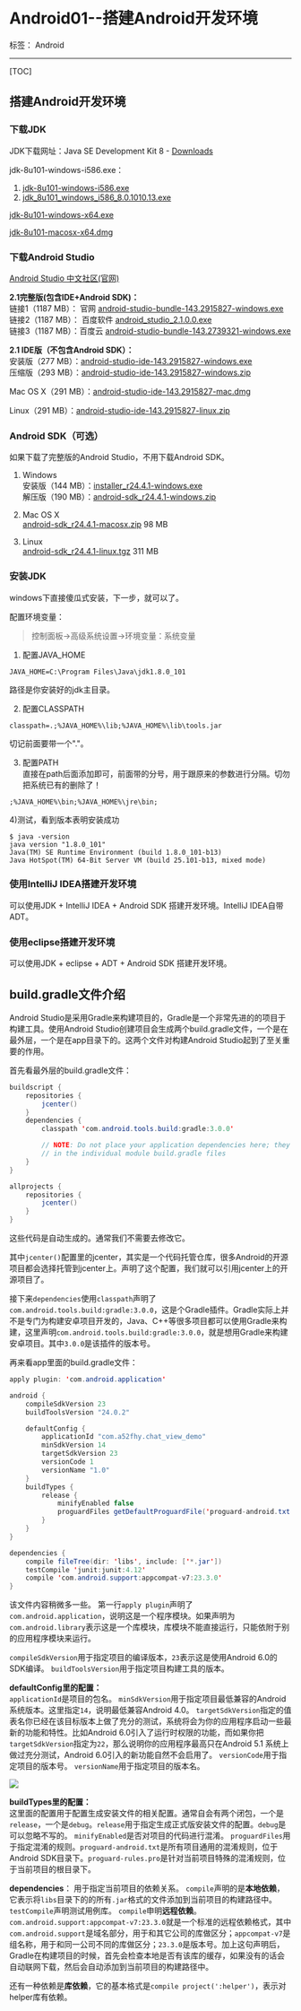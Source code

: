# Android01--搭建Android开发环境

标签： Android

---
[TOC]

## 搭建Android开发环境

### 下载JDK
JDK下载网址：Java SE Development Kit 8 - [Downloads](http://www.oracle.com/technetwork/java/javase/downloads/jdk8-downloads-2133151.html)  


jdk-8u101-windows-i586.exe：  
1) [jdk-8u101-windows-i586.exe](http://download.oracle.com/otn-pub/java/jdk/8u101-b13/jdk-8u101-windows-i586.exe)  
2) [jdk_8u101_windows_i586_8.0.1010.13.exe](http://sw.bos.baidu.com/sw-search-sp/software/11500c7bad2ed/jdk_8u101_windows_i586_8.0.1010.13.exe)  

[jdk-8u101-windows-x64.exe](http://download.oracle.com/otn-pub/java/jdk/8u101-b13/jdk-8u101-windows-x64.exe)  

[jdk-8u101-macosx-x64.dmg](http://download.oracle.com/otn-pub/java/jdk/8u101-b13/jdk-8u101-macosx-x64.dmg)  

### 下载Android Studio

[Android Studio 中文社区(官网)](http://www.android-studio.org/)  


**2.1完整版(包含IDE+Android SDK)：**  
链接1（1187 MB）： 官网 [android-studio-bundle-143.2915827-windows.exe](https://dl.google.com/dl/android/studio/install/2.1.2.0/android-studio-bundle-143.2915827-windows.exe)  
链接2（1187 MB）： 百度软件 [android_studio_2.1.0.0.exe](http://sw.bos.baidu.com/sw-search-sp/software/9de9eafde52ad/android_studio_2.1.0.0.exe)  
链接3（1187 MB）：百度云 [android-studio-bundle-143.2739321-windows.exe](http://pan.baidu.com/s/1qYVc6kc)  

**2.1 IDE版（不包含Android SDK）：**  
安装版（277 MB）：[android-studio-ide-143.2915827-windows.exe](https://dl.google.com/dl/android/studio/install/2.1.2.0/android-studio-ide-143.2915827-windows.exe)  
压缩版（293 MB）：[android-studio-ide-143.2915827-windows.zip](https://dl.google.com/dl/android/studio/ide-zips/2.1.2.0/android-studio-ide-143.2915827-windows.zip)  

Mac OS X（291 MB）：[android-studio-ide-143.2915827-mac.dmg](https://dl.google.com/dl/android/studio/install/2.1.2.0/android-studio-ide-143.2915827-mac.dmg)  

Linux（291 MB）：[android-studio-ide-143.2915827-linux.zip](https://dl.google.com/dl/android/studio/ide-zips/2.1.2.0/android-studio-ide-143.2915827-linux.zip)  

### Android SDK（可选）

如果下载了完整版的Android Studio，不用下载Android SDK。  

1) Windows  
安装版（144 MB）：[installer_r24.4.1-windows.exe](https://dl.google.com/android/installer_r24.4.1-windows.exe)  
解压版（190 MB）：[android-sdk_r24.4.1-windows.zip](https://dl.google.com/android/android-sdk_r24.4.1-windows.zip)  

2) Mac OS X  
[android-sdk_r24.4.1-macosx.zip](https://dl.google.com/android/android-sdk_r24.4.1-macosx.zip) 98 MB  

3) Linux  
[android-sdk_r24.4.1-linux.tgz](https://dl.google.com/android/android-sdk_r24.4.1-linux.tgz) 311 MB  

### 安装JDK
windows下直接傻瓜式安装，下一步，就可以了。  

配置环境变量：  
> 控制面板->高级系统设置->环境变量：系统变量  

1) 配置JAVA_HOME  
```
JAVA_HOME=C:\Program Files\Java\jdk1.8.0_101
```
路径是你安装好的jdk主目录。  

2) 配置CLASSPATH  
```
classpath=.;%JAVA_HOME%\lib;%JAVA_HOME%\lib\tools.jar
```
切记前面要带一个"."。  

3) 配置PATH  
直接在path后面添加即可，前面带的分号，用于跟原来的参数进行分隔。切勿把系统已有的删除了！  
```
;%JAVA_HOME%\bin;%JAVA_HOME%\jre\bin;
```

4)测试，看到版本表明安装成功  
```
$ java -version
java version "1.8.0_101"
Java(TM) SE Runtime Environment (build 1.8.0_101-b13)
Java HotSpot(TM) 64-Bit Server VM (build 25.101-b13, mixed mode)
```


### 使用IntelliJ IDEA搭建开发环境
可以使用JDK + IntelliJ IDEA + Android SDK 搭建开发环境。IntelliJ IDEA自带ADT。

### 使用eclipse搭建开发环境
可以使用JDK + eclipse + ADT + Android SDK 搭建开发环境。

## build.gradle文件介绍

Android Studio是采用Gradle来构建项目的，Gradle是一个非常先进的的项目于构建工具。使用Android Studio创建项目会生成两个build.gradle文件，一个是在最外层，一个是在app目录下的。这两个文件对构建Android Studio起到了至关重要的作用。

首先看最外层的build.gradle文件：
``` java
buildscript {
    repositories {
        jcenter()
    }
    dependencies {
        classpath 'com.android.tools.build:gradle:3.0.0'

        // NOTE: Do not place your application dependencies here; they belong
        // in the individual module build.gradle files
    }
}

allprojects {
    repositories {
        jcenter()
    }
}
```

这些代码是自动生成的。通常我们不需要去修改它。

其中`jcenter()`配置里的jcenter，其实是一个代码托管仓库，很多Android的开源项目都会选择托管到jcenter上。声明了这个配置，我们就可以引用jcenter上的开源项目了。

接下来`dependencies`使用`classpath`声明了`com.android.tools.build:gradle:3.0.0`，这是个Gradle插件。Gradle实际上并不是专门为构建安卓项目开发的，Java、C++等很多项目都可以使用Gradle来构建，这里声明`com.android.tools.build:gradle:3.0.0`，就是想用Gradle来构建安卓项目。其中`3.0.0`是该插件的版本号。

再来看app里面的build.gradle文件：
``` java
apply plugin: 'com.android.application'

android {
    compileSdkVersion 23
    buildToolsVersion "24.0.2"

    defaultConfig {
        applicationId "com.a52fhy.chat_view_demo"
        minSdkVersion 14
        targetSdkVersion 23
        versionCode 1
        versionName "1.0"
    }
    buildTypes {
        release {
            minifyEnabled false
            proguardFiles getDefaultProguardFile('proguard-android.txt'), 'proguard-rules.pro'
        }
    }
}

dependencies {
    compile fileTree(dir: 'libs', include: ['*.jar'])
    testCompile 'junit:junit:4.12'
    compile 'com.android.support:appcompat-v7:23.3.0'
}
```

该文件内容稍微多一些。
第一行`apply plugin`声明了`com.android.application`，说明这是一个程序模块。如果声明为`com.android.library`表示这是一个库模块，库模块不能直接运行，只能依附于别的应用程序模块来运行。

`compileSdkVersion`用于指定项目的编译版本，`23`表示这是使用Android 6.0的SDK编译。
`buildToolsVersion`用于指定项目构建工具的版本。

**defaultConfig里的配置：**  
`applicationId`是项目的包名。
`minSdkVersion`用于指定项目最低兼容的Android系统版本。这里指定`14`，说明最低兼容Android 4.0。
`targetSdkVersion`指定的值表名你已经在该目标版本上做了充分的测试，系统将会为你的应用程序启动一些最新的功能和特性。比如Android 6.0引入了运行时权限的功能，而如果你把`targetSdkVersion`指定为`22`，那么说明你的应用程序最高只在Android 5.1 系统上做过充分测试，Android 6.0引入的新功能自然不会启用了。
`versionCode`用于指定项目的版本号。
`versionName`用于指定项目的版本名。


![](../images/SDK_Manager.jpg)

**buildTypes里的配置：**  
这里面的配置用于配置生成安装文件的相关配置。通常自会有两个闭包，一个是`release`，一个是`debug`。`release`用于指定生成正式版安装文件的配置。`debug`是可以忽略不写的。
`minifyEnabled`是否对项目的代码进行混淆。
`proguardFiles`用于指定混淆的规则。`proguard-android.txt`是所有项目通用的混淆规则，位于Android SDK目录下。`proguard-rules.pro`是针对当前项目特殊的混淆规则，位于当前项目的根目录下。

**dependencies**：
用于指定当前项目的依赖关系。
`compile`声明的是**本地依赖**，它表示将`libs`目录下的的所有`.jar`格式的文件添加到当前项目的构建路径中。
`testCompile`声明测试用例库。
`compile`申明**远程依赖**。`com.android.support:appcompat-v7:23.3.0`就是一个标准的远程依赖格式，其中`com.android.support`是域名部分，用于和其它公司的库做区分；`appcompat-v7`是组名称，用于和同一公司不同的库做区分；`23.3.0`是版本号。加上这句声明后，Gradle在构建项目的时候，首先会检查本地是否有该库的缓存，如果没有的话会自动联网下载，然后会自动添加到当前项目的构建路径中。

还有一种依赖是**库依赖**，它的基本格式是`compile project(':helper')`，表示对helper库有依赖。



